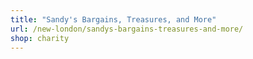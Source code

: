 ```yaml
---
title: "Sandy's Bargains, Treasures, and More"
url: /new-london/sandys-bargains-treasures-and-more/
shop: charity
---
```

